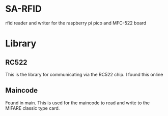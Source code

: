 # SA-RFID
rfid reader and writer for the raspberry pi pico and MFC-522 board

# Library
## RC522
This is the library for communicating via the RC522 chip. I found this online

## Maincode
Found in main. This is used for the maincode to read and write to the MIFARE classic type card.

